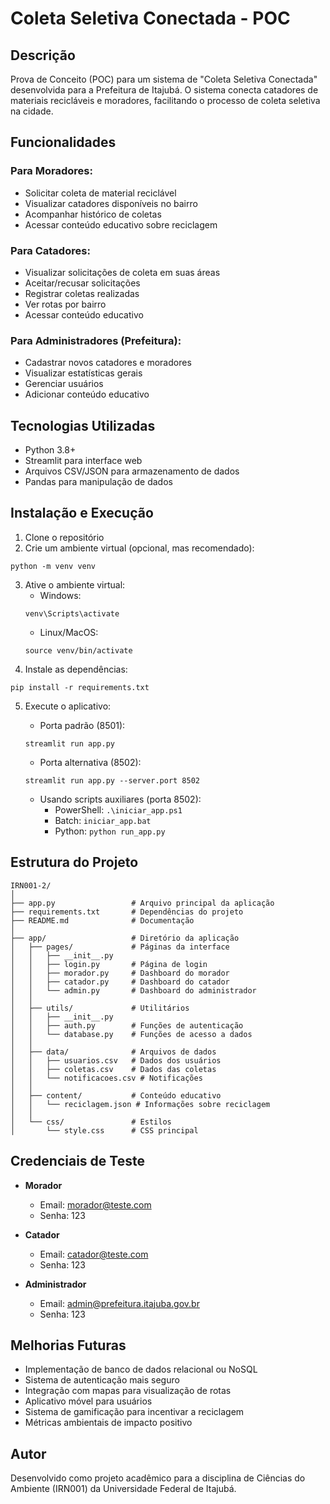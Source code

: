 # Coleta Seletiva Conectada - POC

## Descrição
Prova de Conceito (POC) para um sistema de "Coleta Seletiva Conectada" desenvolvida para a Prefeitura de Itajubá. O sistema conecta catadores de materiais recicláveis e moradores, facilitando o processo de coleta seletiva na cidade.

## Funcionalidades

### Para Moradores:
- Solicitar coleta de material reciclável
- Visualizar catadores disponíveis no bairro
- Acompanhar histórico de coletas
- Acessar conteúdo educativo sobre reciclagem

### Para Catadores:
- Visualizar solicitações de coleta em suas áreas
- Aceitar/recusar solicitações
- Registrar coletas realizadas
- Ver rotas por bairro
- Acessar conteúdo educativo

### Para Administradores (Prefeitura):
- Cadastrar novos catadores e moradores
- Visualizar estatísticas gerais
- Gerenciar usuários
- Adicionar conteúdo educativo

## Tecnologias Utilizadas
- Python 3.8+
- Streamlit para interface web
- Arquivos CSV/JSON para armazenamento de dados
- Pandas para manipulação de dados

## Instalação e Execução

1. Clone o repositório
2. Crie um ambiente virtual (opcional, mas recomendado):
```
python -m venv venv
```
3. Ative o ambiente virtual:
   - Windows:
   ```
   venv\Scripts\activate
   ```
   - Linux/MacOS:
   ```
   source venv/bin/activate
   ```
4. Instale as dependências:
```
pip install -r requirements.txt
```
5. Execute o aplicativo:

   - Porta padrão (8501):
   ```
   streamlit run app.py
   ```
   
   - Porta alternativa (8502):
   ```
   streamlit run app.py --server.port 8502
   ```
   
   - Usando scripts auxiliares (porta 8502):
     - PowerShell: `.\iniciar_app.ps1`
     - Batch: `iniciar_app.bat`
     - Python: `python run_app.py`

## Estrutura do Projeto
```
IRN001-2/
│
├── app.py                 # Arquivo principal da aplicação
├── requirements.txt       # Dependências do projeto
├── README.md              # Documentação
│
├── app/                   # Diretório da aplicação
│   ├── pages/             # Páginas da interface
│   │   ├── __init__.py
│   │   ├── login.py       # Página de login
│   │   ├── morador.py     # Dashboard do morador
│   │   ├── catador.py     # Dashboard do catador
│   │   └── admin.py       # Dashboard do administrador
│   │
│   ├── utils/             # Utilitários
│   │   ├── __init__.py
│   │   ├── auth.py        # Funções de autenticação
│   │   └── database.py    # Funções de acesso a dados
│   │
│   ├── data/              # Arquivos de dados
│   │   ├── usuarios.csv   # Dados dos usuários
│   │   ├── coletas.csv    # Dados das coletas
│   │   └── notificacoes.csv # Notificações
│   │
│   ├── content/           # Conteúdo educativo
│   │   └── reciclagem.json # Informações sobre reciclagem
│   │
│   └── css/               # Estilos
│       └── style.css      # CSS principal
```

## Credenciais de Teste
- **Morador**
  - Email: morador@teste.com
  - Senha: 123

- **Catador**
  - Email: catador@teste.com
  - Senha: 123

- **Administrador**
  - Email: admin@prefeitura.itajuba.gov.br
  - Senha: 123

## Melhorias Futuras
- Implementação de banco de dados relacional ou NoSQL
- Sistema de autenticação mais seguro
- Integração com mapas para visualização de rotas
- Aplicativo móvel para usuários
- Sistema de gamificação para incentivar a reciclagem
- Métricas ambientais de impacto positivo

## Autor
Desenvolvido como projeto acadêmico para a disciplina de Ciências do Ambiente (IRN001) da Universidade Federal de Itajubá.
